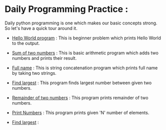 # Daily Programming Practice :

Daily python programming is one which makes our basic concepts strong. So let's have a quick tour around it.

- [Hello World program](https://github.com/Arun9739/Go-Python/blob/main/Daily_programming_practice/Hello%20World.py) : This is beginner problem which prints Hello World to the output.

- [Sum of two numbers](https://github.com/Arun9739/Go-Python/blob/main/Daily_programming_practice/SumOfTwoNumbers.py) : This is basic arithmetic program which adds two numbers and prints their result.

- [Full name](https://github.com/Arun9739/Go-Python/blob/main/Daily_programming_practice/FullName.py) : This is string concatenation program which prints full name by taking two strings.

- [Find largest](https://github.com/Arun9739/Go-Python/blob/main/Daily_programming_practice/FindLargest.py) : This program finds largest number between given two numbers.

- [Remainder of two numbers](https://github.com/Arun9739/Go-Python/blob/main/Daily_programming_practice/RemainderOfTwoNums.py) : This program prints remainder of two numbers.

- [Print Numbers](https://github.com/Arun9739/Go-Python/blob/main/Daily_programming_practice/PrintNumbers.py) : This program prints given 'N' number of elements.

- [Find largest](https://github.com/Arun9739/Go-Python/blob/main/Daily_programming_practice/FindSmallest.py) :
